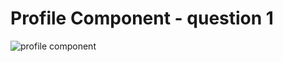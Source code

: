# Profile Component - question 1

![profile component](https://github.com/usaketh/Week-7-profileComponent/assets/64151405/fa15bd53-4e29-4338-baa8-905ab6421521)
